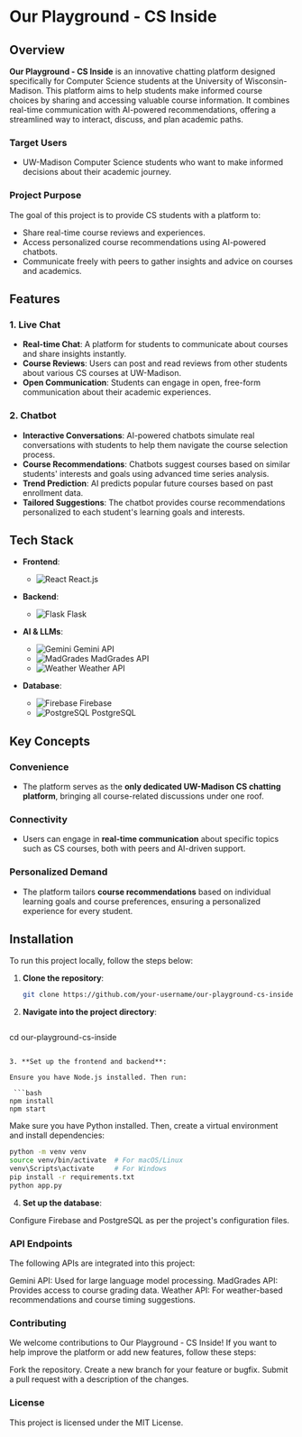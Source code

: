 # Our Playground - CS Inside

## Overview

**Our Playground - CS Inside** is an innovative chatting platform designed specifically for Computer Science students at the University of Wisconsin-Madison. This platform aims to help students make informed course choices by sharing and accessing valuable course information. It combines real-time communication with AI-powered recommendations, offering a streamlined way to interact, discuss, and plan academic paths.

### Target Users
- UW-Madison Computer Science students who want to make informed decisions about their academic journey.

### Project Purpose
The goal of this project is to provide CS students with a platform to:
- Share real-time course reviews and experiences.
- Access personalized course recommendations using AI-powered chatbots.
- Communicate freely with peers to gather insights and advice on courses and academics.

## Features

### 1. Live Chat
- **Real-time Chat**: A platform for students to communicate about courses and share insights instantly.
- **Course Reviews**: Users can post and read reviews from other students about various CS courses at UW-Madison.
- **Open Communication**: Students can engage in open, free-form communication about their academic experiences.

### 2. Chatbot
- **Interactive Conversations**: AI-powered chatbots simulate real conversations with students to help them navigate the course selection process.
- **Course Recommendations**: Chatbots suggest courses based on similar students' interests and goals using advanced time series analysis.
- **Trend Prediction**: AI predicts popular future courses based on past enrollment data.
- **Tailored Suggestions**: The chatbot provides course recommendations personalized to each student's learning goals and interests.

## Tech Stack

- **Frontend**: 
  - ![React](https://img.shields.io/badge/-React-61dafb?style=flat&logo=react&logoColor=white) React.js
  
- **Backend**: 
  - ![Flask](https://img.shields.io/badge/Flask-000000?style=flat&logo=flask&logoColor=white) Flask
  
- **AI & LLMs**: 
  - ![Gemini](https://img.shields.io/badge/Gemini-4C8BF5?style=flat&logo=google&logoColor=white) Gemini API
  - ![MadGrades](https://img.shields.io/badge/MadGrades-000000?style=flat&logo=python&logoColor=white) MadGrades API
  - ![Weather](https://img.shields.io/badge/Weather-1F75FE?style=flat&logo=openweathermap&logoColor=white) Weather API

- **Database**:
  - ![Firebase](https://img.shields.io/badge/Firebase-FFCA28?style=flat&logo=firebase&logoColor=white) Firebase
  - ![PostgreSQL](https://img.shields.io/badge/PostgreSQL-336791?style=flat&logo=postgresql&logoColor=white) PostgreSQL

## Key Concepts

### Convenience
- The platform serves as the **only dedicated UW-Madison CS chatting platform**, bringing all course-related discussions under one roof.

### Connectivity
- Users can engage in **real-time communication** about specific topics such as CS courses, both with peers and AI-driven support.

### Personalized Demand
- The platform tailors **course recommendations** based on individual learning goals and course preferences, ensuring a personalized experience for every student.

## Installation

To run this project locally, follow the steps below:

1. **Clone the repository**:

   ```bash
   git clone https://github.com/your-username/our-playground-cs-inside.git
   ```
   
2. **Navigate into the project directory**:

   ```bash
  cd our-playground-cs-inside
  ```

3. **Set up the frontend and backend**:

  Ensure you have Node.js installed. Then run:

   ```bash
  npm install
  npm start
  ```

  Make sure you have Python installed. Then, create a virtual environment and install dependencies:

  ```bash
  python -m venv venv
  source venv/bin/activate  # For macOS/Linux
  venv\Scripts\activate     # For Windows
  pip install -r requirements.txt
  python app.py
  ```

4. **Set up the database**:

  Configure Firebase and PostgreSQL as per the project's configuration files.
   
### API Endpoints
The following APIs are integrated into this project:

Gemini API: Used for large language model processing.
MadGrades API: Provides access to course grading data.
Weather API: For weather-based recommendations and course timing suggestions.

### Contributing
We welcome contributions to Our Playground - CS Inside! If you want to help improve the platform or add new features, follow these steps:

Fork the repository.
Create a new branch for your feature or bugfix.
Submit a pull request with a description of the changes.

### License
This project is licensed under the MIT License.
